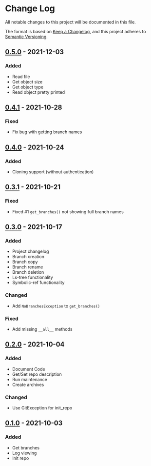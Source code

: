 # Change Log
All notable changes to this project will be documented in this file.

The format is based on [Keep a Changelog](https://keepachangelog.com/en/1.0.0/),
and this project adheres to [Semantic Versioning](https://semver.org/spec/v2.0.0.html).

## [0.5.0] - 2021-12-03
### Added
- Read file
- Get object size
- Get object type
- Read object pretty printed

## [0.4.1] - 2021-10-28
### Fixed
- Fix bug with getting branch names

## [0.4.0] - 2021-10-24
### Added
- Cloning support (without authentication)

## [0.3.1] - 2021-10-21
### Fixed
- Fixed #1 `get_branches()` not showing full branch names

## [0.3.0] - 2021-10-17
### Added
- Project changelog
- Branch creation
- Branch copy
- Branch rename
- Branch deletion
- Ls-tree functionality
- Symbolic-ref functionality

### Changed
- Add `NoBranchesException` to `get_branches()`

### Fixed
- Add missing `__all__` methods

## [0.2.0] - 2021-10-04
### Added
- Document Code
- Get/Set repo description
- Run maintenance
- Create archives

### Changed
- Use GitException for init_repo

## [0.1.0] - 2021-10-03
### Added
- Get branches
- Log viewing
- Init repo

[0.5.0]: https://github.com/enchant97/python-git-interface/compare/v0.4.1...v0.5.0
[0.4.1]: https://github.com/enchant97/python-git-interface/compare/v0.4.0...v0.4.1
[0.4.0]: https://github.com/enchant97/python-git-interface/compare/v0.3.1...v0.4.0
[0.3.1]: https://github.com/enchant97/python-git-interface/compare/v0.3.0...v0.3.1
[0.3.0]: https://github.com/enchant97/python-git-interface/compare/v0.2.0...v0.3.0
[0.2.0]: https://github.com/enchant97/python-git-interface/compare/v0.1.0...v0.2.0
[0.1.0]: https://github.com/enchant97/python-git-interface/releases/tag/v0.1.0
